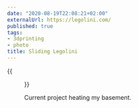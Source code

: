```yaml
---
date: "2020-08-19T22:08:21+02:00"
externalUrl: https://legolini.com/
published: true
tags:
- 3dprinting
- photo
title: Sliding Legolini
---
```


{{<figure alt="Sliding Legolini" src="/images/2020-08-19-Sliding-Legolini.jpg" width="1280">}}

Current project heating my basement.
